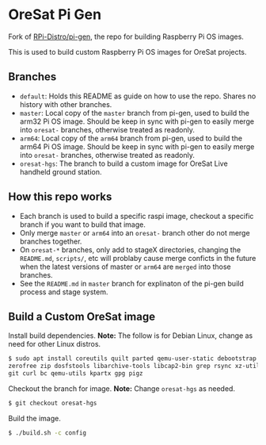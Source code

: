 # OreSat Pi Gen

Fork of [RPi-Distro/pi-gen], the repo for building Raspberry Pi OS images.

This is used to build custom Raspberry Pi OS images for OreSat projects.

## Branches

- `default`: Holds this README as guide on how to use the repo. Shares no
  history with other branches.
- `master`: Local copy of the `master` branch from pi-gen, used to build the
  arm32 Pi OS image. Should be keep in sync with pi-gen to easily merge
  into `oresat-` branches, otherwise treated as readonly.
- `arm64`: Local copy of the `arm64` branch from pi-gen, used to build the
  arm64 Pi OS image. Should be keep in sync with pi-gen to easily merge
  into `oresat-` branches, otherwise treated as readonly.
- `oresat-hgs`: The branch to build a custom image for OreSat Live handheld
  ground station.

## How this repo works

- Each branch is used to build a specific raspi image, checkout a specific
  branch if you want to build that image.
- Only merge `master` or `arm64` into an `oresat-` branch other do not merge
  branches together.
- On `oresat-*` branches, only add to stageX directories, changing the
  `README.md`, `scripts/`, etc will problaby cause merge conficts in the
  future when the latest versions of master or `arm64` are `merged` into those
  branches.
- See the `README.md` in `master` branch for explinaton of the pi-gen build
  process and stage system.

## Build a Custom OreSat image

Install build dependencies. **Note:** The follow is for Debian Linux, change as
need for other Linux distros.

```bash
$ sudo apt install coreutils quilt parted qemu-user-static debootstrap \
zerofree zip dosfstools libarchive-tools libcap2-bin grep rsync xz-utils file \
git curl bc qemu-utils kpartx gpg pigz
```

Checkout the branch for image. **Note:** Change `oresat-hgs` as needed.

```bash
$ git checkout oresat-hgs
```

Build the image.

```bash
$ ./build.sh -c config
```

[RPi-Distro/pi-gen]: https://github.com/RPi-Distro/pi-gen
